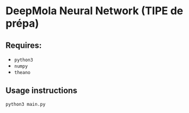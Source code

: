 # DeepMola Neural Network (TIPE de prépa)

## Requires:

- `python3`
- `numpy`
- `theano`

## Usage instructions

```python3 main.py```